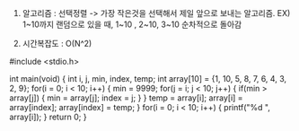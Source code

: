 1. 알고리즘 :
   선택정렬 -> 가장 작은것을 선택해서 제일 앞으로 보내는 알고리즘.
   EX) 1~10까지 랜덤으로 있을 때, 1~10 , 2~10, 3~10 순차적으로 돌아감

2. 시간복잡도 : O(N^2)

#include <stdio.h>

int main(void) {
int i, j, min, index, temp;
int array[10] = {1, 10, 5, 8, 7, 6, 4, 3, 2, 9};
for(i = 0; i < 10; i++) {
min = 9999;
for(j = i; j < 10; j++) {
if(min > array[j]) {
min = array[j];
index = j;
}
}
temp = array[i];
array[i] = array[index];
array[index] = temp;
}
for(i = 0; i < 10; i++) {
printf("%d ", array[i]);
}
return 0;
}
